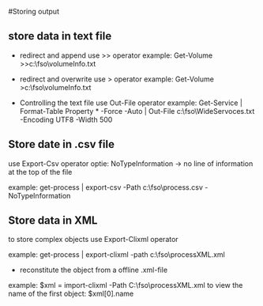 #Storing output

## store data in text file

* redirect and append
 use >> operator
 example: Get-Volume >>c:\fso\volumeInfo.txt

* redirect and overwrite
 use > operator
 example: Get-Volume >c:\fso\volumeInfo.txt

* Controlling the text file
 use Out-File operator
 example: Get-Service | Format-Table Property * -Force -Auto | Out-File c:\fso\WideServoces.txt -Encoding UTF8 -Width 500

## Store date in .csv file

use Export-Csv operator 
	 optie: NoTypeInformation -> no line of information at the top of the file

example: get-process | export-csv -Path c:\fso\process.csv -NoTypeInformation

## Store data in XML
to store complex objects
use Export-Clixml operator

example: get-process | export-clixml -path c:\fso\processXML.xml

* reconstitute the object from a offline .xml-file

example: $xml = import-clixml -Path C:\fso\processXML.xml
to view the name of the first object:
$xml[0].name



